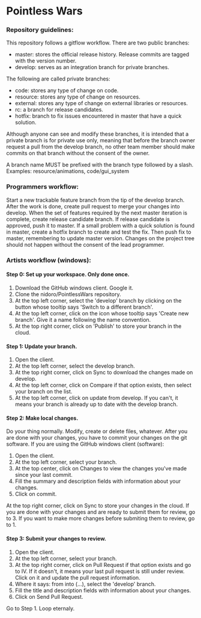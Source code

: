 #    Pointless Wars
  
###  Repository guidelines:
  
This repository follows a gitflow workflow. There are two public branches:

 * master:     stores the official release history. Release commits are
               tagged with the version number.
 * develop:    serves as an integration branch for private branches.
 
The following are called private branches:

 * code:       stores any type of change on code.
 * resource:   stores any type of change on resources.
 * external:   stores any type of change on external libraries or resources.
 * rc:         a branch for release candidates.
 * hotfix:     branch to fix issues encountered in master that have a quick solution.

Although anyone can see and modify these branches, it is intended that a private
branch is for private use only, meaning that before the branch owner request a pull
from the develop branch, no other team member should make commits on that branch
without the consent of the owner.

A branch name MUST be prefixed with the branch type followed by a slash.
Examples: resource/animations, code/gui_system

###  Programmers workflow:

Start a new trackable feature branch from the tip of the develop branch. After the 
work is done, create pull request to merge your changes into develop. When the set of features
required by the next master iteration is complete, create release candidate branch.
If release candidate is approved, push it to master. If a small problem with a quick
solution is found in master, create a hotfix branch to create and test the fix. Then
push fix to master, remembering to update master version.
Changes on the project tree should not happen without the consent of the lead programmer.

###  Artists workflow (windows):

#### Step 0: Set up your workspace. Only done once.

 1. Download the GitHub windows client. Google it.
 2. Clone the nidoro/PointlessWars repository.
 3. At the top left corner, select the 'develop' branch by clicking on the button
    whose tooltip says 'Switch to a different branch'.
 4. At the top left corner, click on the icon whose tooltip says 'Create
    new branch'. Give it a name following the name convention.
 5. At the top right corner, click on 'Publish' to store your branch in the cloud.
 
#### Step 1: Update your branch.

 1. Open the client.
 2. At the top left corner, select the develop branch.
 3. At the top right corner, click on Sync to download the changes made on develop.
 4. At the top left corner, click on Compare if that option exists, then select your
    branch on the list.
 5. At the top left corner, click on update from develop. If you can't, it means
    your branch is already up to date with the develop branch.

#### Step 2: Make local changes.

Do your thing normally. Modify, create or delete files, whatever. After you are done
with your changes, you have to commit your changes on the git software. If you are
using the GitHub windows client (software):

 1. Open the client.
 2. At the top left corner, select your branch.
 3. At the top center, click on Changes to view the changes you've made since 
    your last commit.
 4. Fill the summary and description fields with information about your changes.
 5. Click on commit.

At the top right corner, click on Sync to store your changes in the cloud.
If you are done with your changes and are ready to submit them for review, go to 3.
If you want to make more changes before submiting them to review, go to 1.

#### Step 3: Submit your changes to review.

 1. Open the client.
 2. At the top left corner, select your branch.
 3. At the top right corner, click on Pull Request if that option exists
    and go to IV. If it doesn't, it means your last pull request is still
    under review. Click on it and update the pull request information.
 4. Where it says: from <your-branch> into (...), select the 'develop' branch.
 5. Fill the title and description fields with information about your changes.
 6. Click on Send Pull Request.

Go to Step 1. Loop eternaly.

